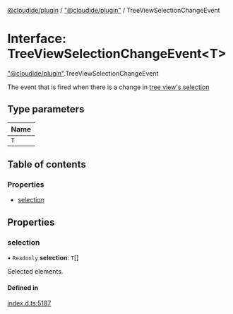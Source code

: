 [@cloudide/plugin](../README.md) / ["@cloudide/plugin"](../modules/_cloudide_plugin_.md) / TreeViewSelectionChangeEvent

# Interface: TreeViewSelectionChangeEvent<T\>

["@cloudide/plugin"](../modules/_cloudide_plugin_.md).TreeViewSelectionChangeEvent

The event that is fired when there is a change in [tree view's selection](#TreeView.selection)

## Type parameters

| Name |
| :------ |
| `T` |

## Table of contents

### Properties

- [selection](cloudide_plugin_.TreeViewSelectionChangeEvent.md#selection)

## Properties

### selection

• `Readonly` **selection**: `T`[]

Selected elements.

#### Defined in

[index.d.ts:5187](https://github.com/shuyaqian/cloudide-plugin-api/blob/26b31b9/index.d.ts#L5187)
